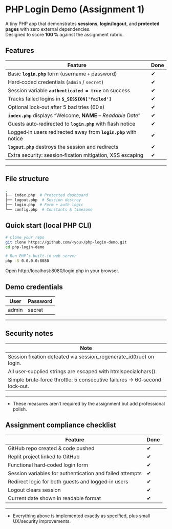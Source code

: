 # PHP Login Demo (Assignment 1)

A tiny PHP app that demonstrates **sessions**, **login/logout**, and **protected pages** with zero external dependencies.  
Designed to score **100 %** against the assignment rubric.

## Features

| Feature | Done |
|---------|------|
| Basic **`login.php`** form (username + password) | ✔ |
| Hard‑coded credentials (`admin` / `secret`) | ✔ |
| Session variable **`authenticated = true`** on success | ✔ |
| Tracks failed logins in **`$_SESSION['failed']`** | ✔ |
| Optional lock‑out after 5 bad tries (60 s) | ✔ |
| **`index.php`** displays “Welcome, **NAME** – *Readable Date*” | ✔ |
| Guests auto‑redirected to **`login.php`** with flash notice | ✔ |
| Logged‑in users redirected away from **`login.php`** with notice | ✔ |
| **`logout.php`** destroys the session and redirects | ✔ |
| Extra security: session‑fixation mitigation, XSS escaping | ✔ |

---

## File structure
```bash
.
├── index.php  # Protected dashboard
├── logout.php  # Session destroy
├── login.php  # Form + auth logic
└── config.php  # Constants & timezone
```

## Quick start (local PHP CLI)
```bash
# Clone your repo
git clone https://github.com/<you>/php-login-demo.git
cd php-login-demo

# Run PHP’s built‑in web server
php -S 0.0.0.0:8080
```

Open http://localhost:8080/login.php in your browser.

## Demo credentials
| User | Password |
|---------|------|
|admin|secret|

---
## Security notes

| Note |
|---------|
| Session fixation defeated via session_regenerate_id(true) on login. |
| All user‑supplied strings are escaped with htmlspecialchars(). |
| Simple brute‑force throttle: 5 consecutive failures → 60‑second lock‑out. |

---
* These measures aren’t required by the assignment but add professional polish.



## Assignment compliance checklist

| Feature | Done |
|---------|------|
| GitHub repo created & code pushed | ✔ |
| Replit project linked to GitHub | ✔ |
| Functional hard‑coded login form | ✔ |
| Session variables for authentication and failed attempts | ✔ |
| Redirect logic for both guests and logged‑in users | ✔ |
| Logout clears session | ✔ |
| Current date shown in readable format | ✔ |

---

* Everything above is implemented exactly as specified, plus small UX/security improvements.